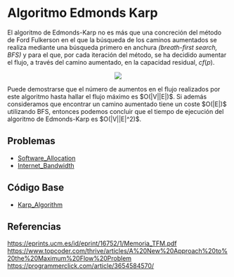 # Algoritmo Edmonds Karp
El algoritmo de Edmonds-Karp no es más que una concreción del método de Ford Fulkerson en el que la búsqueda de los caminos aumentados se realiza mediante una búsqueda
primero en anchura *(breath-first search, BFS)* y para el que, por cada iteración del método, se ha decidido aumentar el flujo, a través del camino aumentado, en la capacidad residual, $cf (p)$.
<p align="center">
<img src="https://user-images.githubusercontent.com/101998948/199869346-85f9b1d1-f7d5-447e-8c0d-d99f4d585684.png">
</p>
Puede demostrarse que el número de aumentos en el flujo realizados por este algoritmo hasta hallar el flujo máximo es $O(|V||E|)$. Si además consideramos que encontrar un camino aumentado tiene un coste $O(|E|)$ utilizando BFS, entonces podemos concluir que el tiempo de ejecución del algoritmo de Edmonds-Karp es $O(|V||E|^2)$. 

## Problemas

- [Software_Allocation](https://github.com/AnderMichael/Algoritmica/blob/main/Teor%C3%ADa_Grafos/Flujo_M%C3%A1ximo/Edmonds_Karp/Problemas/SoftwareAllocation.cpp)
- [Internet_Bandwidth](https://github.com/AnderMichael/Algoritmica/blob/main/Teor%C3%ADa_Grafos/Flujo_M%C3%A1ximo/Edmonds_Karp/Problemas/InternetBandwidth.cpp)

## Código Base

- [Karp_Algorithm](https://github.com/AnderMichael/Algoritmica/blob/main/Teor%C3%ADa_Grafos/Flujo_M%C3%A1ximo/Edmonds_Karp/Karp_Algorithm.cpp)

## Referencias
https://eprints.ucm.es/id/eprint/16752/1/Memoria_TFM.pdf
https://www.topcoder.com/thrive/articles/A%20New%20Approach%20to%20the%20Maximum%20Flow%20Problem
https://programmerclick.com/article/3654584570/
